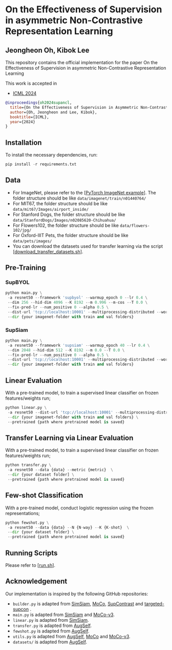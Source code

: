 # On the Effectiveness of Supervision in asymmetric Non-Contrastive Representation Learning
## Jeongheon Oh, Kibok Lee

This repository contains the official implementation for the paper On the Effectiveness of Supervision in asymmetric Non-Contrastive Representation Learning

This work is accepted in
- [ICML 2024](https://openreview.net/forum?id=iC8l9DI1ZX)

```bibtex
@inproceedings{oh2024supancl,
  title={On the Effectiveness of Supervision in Asymmetric Non-Contrastive Learning},
  author={Oh, Jeongheon and Lee, Kibok},
  booktitle={ICML},
  year={2024}
}
```
## Installation
To install the necessary dependencies, run:
```python
pip install -r requirements.txt
```

## Data
- For ImageNet, please refer to the [[PyTorch ImageNet example](https://github.com/pytorch/examples/tree/main/imagenet)]. The folder structure should be like ```data/imagenet/train/n01440764/ ```
- For MIT67, the folder structure should be like ```data/mit67/Images/airport_inside/```
- For Stanford Dogs, the folder structure should be like ```data/StanfordDogs/Images/n02085620-Chihuahua/```
- For Flowers102, the folder structure should be like ```data/flowers-102/jpg/```
- For Oxford-IIIT Pets, the folder structure should be like ```data/pets/images/```
- You can download the datasets used for transfer learning via the script [[download_transfer_datasets.sh](https://github.com/JH-Oh-23/Sup-ANCL/blob/main/download_transfer_datasets.sh)].

## Pre-Training
### SupBYOL
```python
python main.py \
 -a resnet50 --framework 'supbyol' --warmup_epoch 0 --lr 0.4 \
 --dim 256 --hid-dim 4096 --K 8192 --m 0.996 --m-cos --T 0.0 \
 --fix-pred-lr --num_positive 0 --alpha 0.5 \
 --dist-url 'tcp://localhost:10001' --multiprocessing-distributed --world-size 1 --rank 0 \
 --dir {your imagenet-folder with train and val folders}
```
### SupSiam
```python
python main.py \
 -a resnet50 --framework 'supsiam' --warmup_epoch 40 --lr 0.4 \
 --dim 2048 --hid-dim 512 --K 8192 --m 0.0 --T 0.0 \
 --fix-pred-lr --num_positive 0 --alpha 0.5 \
 --dist-url 'tcp://localhost:10001' --multiprocessing-distributed --world-size 1 --rank 0 \
 --dir {your imagenet-folder with train and val folders}
```

## Linear Evaluation
With a pre-trained model, to train a supervised linear classifier on frozen features/weights run;
```python
python linear.py \
 -a resnet50 --dist-url 'tcp://localhost:10001' --multiprocessing-distributed --world-size 1 --rank 0 \
 --dir {your imagenet-folder with train and val folders} \
 --pretrained {path where pretrained model is saved}
```

## Transfer Learning via Linear Evaluation
With a pre-trained model, to train a supervised linear classifier on frozen features/weights run;
```python
python transfer.py \
 -a resnet50 --data {data} --metric {metric}  \
 --dir {your dataset folder] \
 --pretrained {path where pretrained model is saved}
```

## Few-shot Classification
With a pre-trained model, conduct logistic regression using the frozen representations;
```python
python fewshot.py \
 -a resnet50 --data {data} --N {N-way} --K {K-shot}  \
 --dir {your dataset folder} \
 --pretrained {path where pretrained model is saved}
```

## Running Scripts
Please refer to [[run.sh](https://github.com/JH-Oh-23/Sup-ANCL/blob/main/run.sh)].

## Acknowledgement
Our implementation is inspired by the following GitHub repositories:
- ```builder.py``` is adapted from [SimSiam](https://github.com/facebookresearch/simsiam/tree/main), [MoCo](https://github.com/facebookresearch/moco), [SupContrast](https://github.com/HobbitLong/SupContrast) and [targeted-supcon](https://github.com/LTH14/targeted-supcon)
.
- ```main.py``` is adapted from [SimSiam](https://github.com/facebookresearch/simsiam/tree/main) and [MoCo-v3](https://github.com/facebookresearch/moco-v3).
- ```linear.py``` is adapted from [SimSiam](https://github.com/facebookresearch/simsiam/tree/main).
- ```transfer.py``` is adapted from [AugSelf](https://github.com/hankook/AugSelf/tree/main).
- ```fewshot.py``` is adapted from [AugSelf](https://github.com/hankook/AugSelf/tree/main).
- ```utils.py``` is adapted from [AugSelf](https://github.com/hankook/AugSelf/tree/main), [MoCo](https://github.com/facebookresearch/moco) and [MoCo-v3](https://github.com/facebookresearch/moco-v3).
- ```datasets/``` is adapted from [AugSelf](https://github.com/hankook/AugSelf/tree/main).
